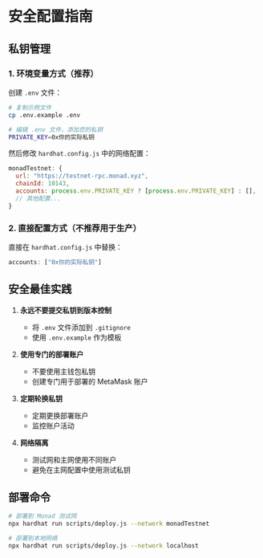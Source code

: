 # 安全配置指南

## 私钥管理

### 1. 环境变量方式（推荐）

创建 `.env` 文件：
```bash
# 复制示例文件
cp .env.example .env

# 编辑 .env 文件，添加您的私钥
PRIVATE_KEY=0x你的实际私钥
```

然后修改 `hardhat.config.js` 中的网络配置：
```javascript
monadTestnet: {
  url: "https://testnet-rpc.monad.xyz",
  chainId: 10143,
  accounts: process.env.PRIVATE_KEY ? [process.env.PRIVATE_KEY] : [],
  // 其他配置...
}
```

### 2. 直接配置方式（不推荐用于生产）

直接在 `hardhat.config.js` 中替换：
```javascript
accounts: ["0x你的实际私钥"]
```

## 安全最佳实践

1. **永远不要提交私钥到版本控制**
   - 将 `.env` 文件添加到 `.gitignore`
   - 使用 `.env.example` 作为模板

2. **使用专门的部署账户**
   - 不要使用主钱包私钥
   - 创建专门用于部署的 MetaMask 账户

3. **定期轮换私钥**
   - 定期更换部署账户
   - 监控账户活动

4. **网络隔离**
   - 测试网和主网使用不同账户
   - 避免在主网配置中使用测试私钥

## 部署命令

```bash
# 部署到 Monad 测试网
npx hardhat run scripts/deploy.js --network monadTestnet

# 部署到本地网络
npx hardhat run scripts/deploy.js --network localhost
```
